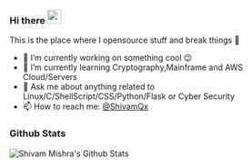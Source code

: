 ### Hi there <a href="https://github.com.com/AlphaQx"><img src="https://media.giphy.com/media/hvRJCLFzcasrR4ia7z/giphy.gif" width="25px"></a>
This is the place where I opensource stuff and break things :rofl:

- 🔭 I’m currently working on something cool :wink:
- 🌱 I’m currently learning Cryptography,Mainframe and AWS Cloud/Servers
- 💬 Ask me about anything related to Linux/C/ShellScript/CSS/Python/Flask or Cyber Security
- 📫 How to reach me: [@ShivamQx](https://twitter.com/ShivamQx)

### Github Stats

<img alt="Shivam Mishra's Github Stats" src="https://github-readme-stats.vercel.app/api?username=alphaqx&theme=chartreuse-dark&show_icons=true" />
